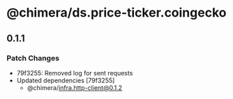 # @chimera/ds.price-ticker.coingecko

## 0.1.1

### Patch Changes

- 79f3255: Removed log for sent requests
- Updated dependencies [79f3255]
  - @chimera/infra.http-client@0.1.2
